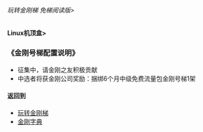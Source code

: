 ###### 玩转金刚梯 免梯阅读版>
#### Linux机顶盒>
### 《金刚号梯配置说明》

- 征集中，请金刚之友积极贡献
- 中选者将获金刚公司奖励：捆绑6个月中级免费流量包金刚号梯1架

#### 返回到
- [玩转金刚梯](https://github.com/a2zitpro/web/blob/master/LadderFree/A.md)
- [金刚字典](https://github.com/a2zitpro/web/blob/master/LadderFree/kkDictionary/KKDictionary.md)

